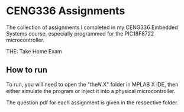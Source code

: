 # CENG336 Assignments

The collection of assignments I completed in my CENG336 Embedded Systems course, especially programmed for the PIC18F8722 microcontroller.

THE: Take Home Exam


## How to run

To run, you will need to open the "the𝑁.X" folder in MPLAB X IDE, then either simulate the program or inject it into a physical microcontroller.

The question pdf for each assignment is given in the respective folder.

